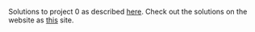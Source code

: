 Solutions to project 0 as described [here](https://cal-cs180.github.io/fa25/hw/proj0/index.html).
Check out the solutions on the website as [this](https://surabhi96.github.io/CS180-projects/project_0/index.html) site. 
